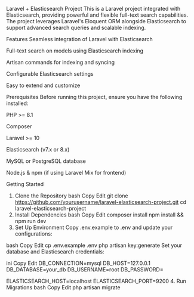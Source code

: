 Laravel + Elasticsearch Project
This is a Laravel project integrated with Elasticsearch, providing powerful and flexible full-text search capabilities. The project leverages Laravel's Eloquent ORM alongside Elasticsearch to support advanced search queries and scalable indexing.

Features
Seamless integration of Laravel with Elasticsearch

Full-text search on models using Elasticsearch indexing

Artisan commands for indexing and syncing

Configurable Elasticsearch settings

Easy to extend and customize

Prerequisites
Before running this project, ensure you have the following installed:

PHP >= 8.1

Composer

Laravel >= 10

Elasticsearch (v7.x or 8.x)

MySQL or PostgreSQL database

Node.js & npm (if using Laravel Mix for frontend)

Getting Started
1. Clone the Repository
bash
Copy
Edit
git clone https://github.com/yourusername/laravel-elasticsearch-project.git
cd laravel-elasticsearch-project
2. Install Dependencies
bash
Copy
Edit
composer install
npm install && npm run dev
3. Set Up Environment
Copy .env.example to .env and update your configurations:

bash
Copy
Edit
cp .env.example .env
php artisan key:generate
Set your database and Elasticsearch credentials:

ini
Copy
Edit
DB_CONNECTION=mysql
DB_HOST=127.0.0.1
DB_DATABASE=your_db
DB_USERNAME=root
DB_PASSWORD=

ELASTICSEARCH_HOST=localhost
ELASTICSEARCH_PORT=9200
4. Run Migrations
bash
Copy
Edit
php artisan migrate
